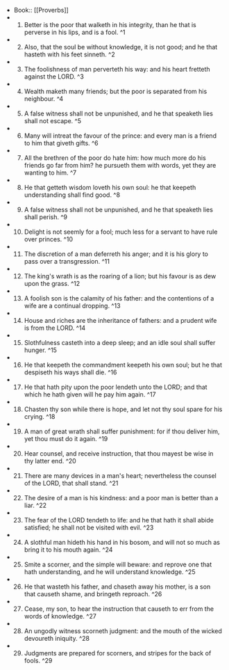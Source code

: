 - Book:: [[Proverbs]]
- 1. Better is the poor that walketh in his integrity, than he that is perverse in his lips, and is a fool. ^1
- 2. Also, that the soul be without knowledge, it is not good; and he that hasteth with his feet sinneth. ^2
- 3. The foolishness of man perverteth his way: and his heart fretteth against the LORD. ^3
- 4. Wealth maketh many friends; but the poor is separated from his neighbour. ^4
- 5. A false witness shall not be unpunished, and he that speaketh lies shall not escape. ^5
- 6. Many will intreat the favour of the prince: and every man is a friend to him that giveth gifts. ^6
- 7. All the brethren of the poor do hate him: how much more do his friends go far from him? he pursueth them with words, yet they are wanting to him. ^7
- 8. He that getteth wisdom loveth his own soul: he that keepeth understanding shall find good. ^8
- 9. A false witness shall not be unpunished, and he that speaketh lies shall perish. ^9
- 10. Delight is not seemly for a fool; much less for a servant to have rule over princes. ^10
- 11. The discretion of a man deferreth his anger; and it is his glory to pass over a transgression. ^11
- 12. The king's wrath is as the roaring of a lion; but his favour is as dew upon the grass. ^12
- 13. A foolish son is the calamity of his father: and the contentions of a wife are a continual dropping. ^13
- 14. House and riches are the inheritance of fathers: and a prudent wife is from the LORD. ^14
- 15. Slothfulness casteth into a deep sleep; and an idle soul shall suffer hunger. ^15
- 16. He that keepeth the commandment keepeth his own soul; but he that despiseth his ways shall die. ^16
- 17. He that hath pity upon the poor lendeth unto the LORD; and that which he hath given will he pay him again. ^17
- 18. Chasten thy son while there is hope, and let not thy soul spare for his crying. ^18
- 19. A man of great wrath shall suffer punishment: for if thou deliver him, yet thou must do it again. ^19
- 20. Hear counsel, and receive instruction, that thou mayest be wise in thy latter end. ^20
- 21. There are many devices in a man's heart; nevertheless the counsel of the LORD, that shall stand. ^21
- 22. The desire of a man is his kindness: and a poor man is better than a liar. ^22
- 23. The fear of the LORD tendeth to life: and he that hath it shall abide satisfied; he shall not be visited with evil. ^23
- 24. A slothful man hideth his hand in his bosom, and will not so much as bring it to his mouth again. ^24
- 25. Smite a scorner, and the simple will beware: and reprove one that hath understanding, and he will understand knowledge. ^25
- 26. He that wasteth his father, and chaseth away his mother, is a son that causeth shame, and bringeth reproach. ^26
- 27. Cease, my son, to hear the instruction that causeth to err from the words of knowledge. ^27
- 28. An ungodly witness scorneth judgment: and the mouth of the wicked devoureth iniquity. ^28
- 29. Judgments are prepared for scorners, and stripes for the back of fools. ^29
